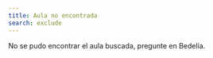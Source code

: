 ```yaml
---
title: Aula no encontrada
search: exclude
---
```


No se pudo encontrar el aula buscada, pregunte en Bedelía.
